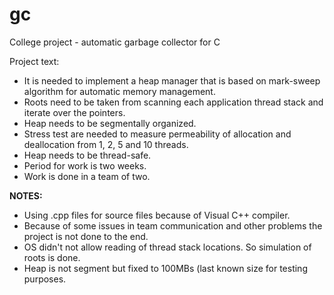 # gc
College project - automatic garbage collector for C

Project text:
  - It is needed to implement a heap manager that is based on mark-sweep algorithm for automatic memory management.
  - Roots need to be taken from scanning each application thread stack and iterate over the pointers.
  - Heap needs to be segmentally organized.
  - Stress test are needed to measure permeability of allocation and deallocation from 1, 2, 5 and 10 threads.
  - Heap needs to be thread-safe.
  - Period for work is two weeks.
  - Work is done in a team of two.

**NOTES:**
  - Using .cpp files for source files because of Visual C++ compiler.
  - Because of some issues in team communication and other problems the project is not done to the end.
  - OS didn't not allow reading of thread stack locations. So simulation of roots is done.
  - Heap is not segment but fixed to 100MBs (last known size for testing purposes.  
